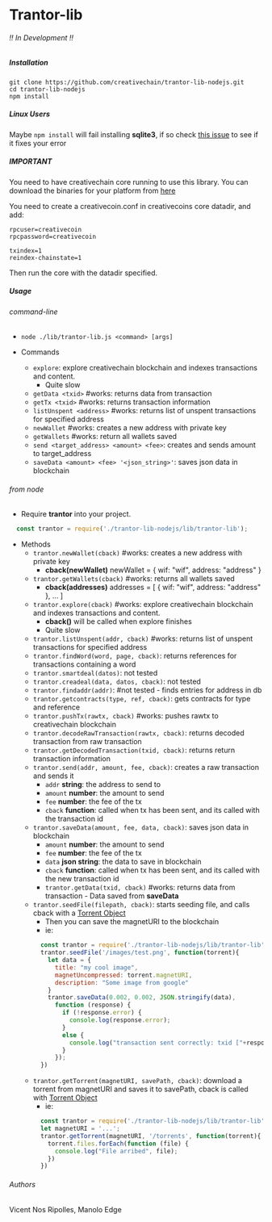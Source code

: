 # Trantor-lib
###### !! In Development !!

##### Installation

```
git clone https://github.com/creativechain/trantor-lib-nodejs.git
cd trantor-lib-nodejs
npm install
```

##### Linux Users
Maybe `npm install` will fail installing **sqlite3**,
if so check [this issue](https://github.com/mapbox/node-sqlite3/issues/612) to see if it fixes your error



##### IMPORTANT
You need to have creativechain core running to use this library.
You can download the binaries for your platform from [here](https://binaries.creativechain.net/)

You need to create a creativecoin.conf in creativecoins core datadir, and add:
```
rpcuser=creativecoin
rpcpassword=creativecoin

txindex=1
reindex-chainstate=1
```
Then run the core with the datadir specified.


##### Usage
###### command-line
  * `node ./lib/trantor-lib.js <command> [args]`

  * Commands
    * `explore`: explore creativechain blockchain and indexes transactions and content.
       - Quite slow
    * `getData <txid>` #works: returns data from transaction
    * `getTx <txid>` #works: returns transaction information
    * `listUnspent <address>` #works: returns list of unspent transactions for specified address
    * `newWallet` #works: creates a new address with private key
    * `getWallets` #works: return all wallets saved
    * `send <target_address> <amount> <fee>`: creates and sends amount to target_address
    * `saveData <amount> <fee> '<json_string>'`: saves json data in blockchain


###### from node
  * Require **trantor** into your project.
  ```js
    const trantor = require('./trantor-lib-nodejs/lib/trantor-lib');
  ```
  * Methods
      * `trantor.newWallet(cback)` #works: creates a new address with private key
        * **cback(newWallet)** newWallet = { wif: "wif", address: "address" }
      * `trantor.getWallets(cback)` #works: returns all wallets saved
        * **cback(addresses)**  addresses = [ { wif: "wif", address: "address" }, ... ]
      * `trantor.explore(cback)` #works: explore creativechain blockchain and indexes transactions and content.
        * **cback()** will be called when explore finishes
        -  Quite slow
      * `trantor.listUnspent(addr, cback)` #works: returns list of unspent transactions for specified address
      * `trantor.findWord(word, page, cback)`: returns references for transactions containing a word
      * `trantor.smartdeal(datos)`: not tested
      * `trantor.creadeal(data, datos, cback)`: not tested
      * `trantor.findaddr(addr)`: #not tested -  finds entries for address in db
      * `trantor.getcontracts(type, ref, cback)`: gets contracts for type and reference
      <!-- * `trantor.findOp(find, cback)`: not tested -->
      * `trantor.pushTx(rawtx, cback)` #works: pushes rawtx to creativechain blockchain
      * `trantor.decodeRawTransaction(rawtx, cback)`: returns decoded transaction from raw transaction
      * `trantor.getDecodedTransaction(txid, cback)`: returns return transaction information
      * `trantor.send(addr, amount, fee, cback)`: creates a raw transaction and sends it
          * `addr` **string**: the address to send to
          * `amount` **number**: the amount to send
          * `fee` **number**: the fee of the tx
          * `cback` **function**: called when tx has been sent, and its called with the transaction id
      * `trantor.saveData(amount, fee, data, cback)`: saves json data in blockchain
          * `amount` **number**: the amount to send
          * `fee` **number**: the fee of the tx
          * `data` **json string**: the data to save in blockchain
          * `cback` **function**: called when tx has been sent, and its called with the new transaction id
          * `trantor.getData(txid, cback)` #works: returns data from transaction - Data saved from **saveData**
      * `trantor.seedFile(filepath, cback)`: starts seeding file, and calls cback with a [Torrent Object](https://github.com/webtorrent/webtorrent/blob/master/docs/api.md#torrentinfohash)
        * Then you can save the magnetURI to the blockchain
        * ie:
        ```js
          const trantor = require('./trantor-lib-nodejs/lib/trantor-lib');
          trantor.seedFile('/images/test.png', function(torrent){
            let data = {
              title: "my cool image",
              magnetUncompressed: torrent.magnetURI,
              description: "Some image from google"
            }
            trantor.saveData(0.002, 0.002, JSON.stringify(data),
              function (response) {
                if (!response.error) {
                  console.log(response.error);
                }
                else {
                  console.log("transaction sent correctly: txid ["+response+"]");
                }
              });
          })
        ```
      * `trantor.getTorrent(magnetURI, savePath, cback)`: download a torrent from magnetURI and saves it to savePath, cback is called with [Torrent Object](https://github.com/webtorrent/webtorrent/blob/master/docs/api.md#torrentinfohash)
        * ie:
        ```js
          const trantor = require('./trantor-lib-nodejs/lib/trantor-lib');
          let magnetURI = '...';
          trantor.getTorrent(magnetURI, '/torrents', function(torrent){
            torrent.files.forEach(function (file) {
              console.log("File arribed", file);
            })
          })
        ```

###### Authors
Vicent Nos Ripolles, Manolo Edge
